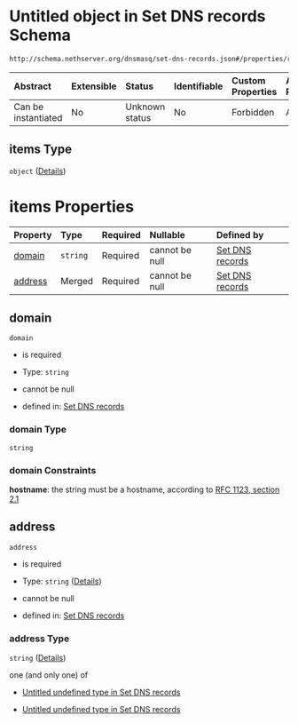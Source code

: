 # Untitled object in Set DNS records Schema

```txt
http://schema.nethserver.org/dnsmasq/set-dns-records.json#/properties/records/items
```



| Abstract            | Extensible | Status         | Identifiable | Custom Properties | Additional Properties | Access Restrictions | Defined In                                                                    |
| :------------------ | :--------- | :------------- | :----------- | :---------------- | :-------------------- | :------------------ | :---------------------------------------------------------------------------- |
| Can be instantiated | No         | Unknown status | No           | Forbidden         | Allowed               | none                | [set-dns-records.json\*](dnsmasq/set-dns-records.json "open original schema") |

## items Type

`object` ([Details](set-dns-records-properties-records-items.md))

# items Properties

| Property            | Type     | Required | Nullable       | Defined by                                                                                                                                                                                 |
| :------------------ | :------- | :------- | :------------- | :----------------------------------------------------------------------------------------------------------------------------------------------------------------------------------------- |
| [domain](#domain)   | `string` | Required | cannot be null | [Set DNS records](set-dns-records-properties-records-items-properties-domain.md "http://schema.nethserver.org/dnsmasq/set-dns-records.json#/properties/records/items/properties/domain")   |
| [address](#address) | Merged   | Required | cannot be null | [Set DNS records](set-dns-records-properties-records-items-properties-address.md "http://schema.nethserver.org/dnsmasq/set-dns-records.json#/properties/records/items/properties/address") |

## domain



`domain`

*   is required

*   Type: `string`

*   cannot be null

*   defined in: [Set DNS records](set-dns-records-properties-records-items-properties-domain.md "http://schema.nethserver.org/dnsmasq/set-dns-records.json#/properties/records/items/properties/domain")

### domain Type

`string`

### domain Constraints

**hostname**: the string must be a hostname, according to [RFC 1123, section 2.1](https://tools.ietf.org/html/rfc1123 "check the specification")

## address



`address`

*   is required

*   Type: `string` ([Details](set-dns-records-properties-records-items-properties-address.md))

*   cannot be null

*   defined in: [Set DNS records](set-dns-records-properties-records-items-properties-address.md "http://schema.nethserver.org/dnsmasq/set-dns-records.json#/properties/records/items/properties/address")

### address Type

`string` ([Details](set-dns-records-properties-records-items-properties-address.md))

one (and only one) of

*   [Untitled undefined type in Set DNS records](set-dns-records-properties-records-items-properties-address-oneof-0.md "check type definition")

*   [Untitled undefined type in Set DNS records](set-dns-records-properties-records-items-properties-address-oneof-1.md "check type definition")
